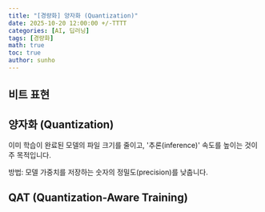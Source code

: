 ```yaml
---
title: "[경량화] 양자화 (Quantization)"
date: 2025-10-20 12:00:00 +/-TTTT
categories: [AI, 딥러닝]
tags: [경량화]
math: true
toc: true
author: sunho
---
```


## 비트 표현



## 양자화 (Quantization)

이미 학습이 완료된 모델의 파일 크기를 줄이고, '추론(inference)' 속도를 높이는 것이 주 목적입니다.

방법: 모델 가중치를 저장하는 숫자의 정밀도(precision)를 낮춥니다.


## QAT (Quantization-Aware Training)